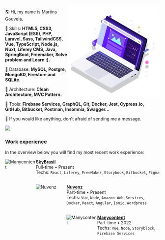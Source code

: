 <!--<img src="https://raw.githubusercontent.com/MicaelliMedeiros/micaellimedeiros/master/image/computer-illustration.png" min-width="400px" max-width="400px" width="400px" align="right" alt="Computador iuriCode">-->

<img src="pc.svg" min-width="300px" max-width="300px" width="300px" align="right" alt="Computador">

<p align="left"> 
  🌎 Hi, my name is Martins Gouveia.
</p>

<p align="left">
  🦄 Skills: <strong>HTML5, CSS3, JavaScript (ES6), PHP, Laravel, Sass, TailwindCSS, Vue, TypeScript, Node.js, Nuxt, Liferey CMS, Java, SpringBoot, Freemaker, Solve problem and Learn :).</strong>
</p>

<p align="left">
🦄 Database: <strong>MySQL, Postgre, MongoBD, Firestore and SQLite.</strong>
</p>

<p align="left">
💼 Architecture: <strong>Clean Architecture, MVC Pattern.</strong>
</p>

<p align="left">
  💼 Tools: <strong>Firebase Services, GraphQL, Git, Docker, Jest, Cypress.io, GitHub, Bitbucket, Postman, Insomnia, Swagger...</strong>
</p>

<p align="left">
  💌 If you would like anything, don't afraid of sending me a message.
</p>

<p align="left">  
  <a
    href="https://www.linkedin.com/in/martins-gouveia"
    target="_blank"
    alt="Linkedin"
  >
    <img src="https://img.shields.io/badge/-Linkedin-1C1C1C?style=for-the-badge&logo=Linkedin&logoColor=00FFFF&link=https://www.linkedin.com/in/iuricode"/>
  </a>
</p>

### Work experience

In the overview below you will find my most recent work experience:
      
[<img align="left" height="100px" width="100px" alt="Manycontent" src="https://apksshare.com/wp-content/uploads/2021/07/SKY-A-gente-se-diverte-junto-APK-MOD-Download-7.29.0.png"/>](https://www.instagram.com/skybrasil/?hl=pt)

[**SkyBrasil**](https://www.instagram.com/skybrasil/?hl=pt) \
 Full-time • Present\
Techs: `React`, `Liferey`, `FreeMaker`, `Storybook`, `Bitbucket`, `Figma` \
<br/>

[<img align="left" height="100px" width="100px" alt="Nuvenz" src="https://www.nuvenz.net/wp-content/uploads/2021/06/logo.svg"/>](https://www.instagram.com/nuvenz.net_/)

[**Nuvenz**](https://www.instagram.com/nuvenz.net_/) \
 Part-time • Present\
Techs: `Vue`, `Node`, `Amazon Web Services`, `Docker`, `React`, `Angular`, `Ionic`, `Wordpress`  \
<br/>

[<img align="left" height="100px" width="100px" alt="Manycontent" src="https://manycontent.com/wp-content/uploads/2022/05/logo_reverse.png"/>](https://www.instagram.com/manycontent/)

[**Manycontent**](https://www.instagram.com/manycontent/) \
 Part-time • 2022\
Techs: `Vue`, `Node`, `Storyblock`, `Firebase Services`

